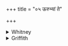 +++
title = "०५ ऊरुभ्यां ते"

+++

<details><summary>Whitney</summary>

### Translation
5. From thy (two) thighs, knees, heels, front feet, hips, fundament (?  
*bháṅsas*), I eject for thee the *yákṣma* of the rump.

### Notes
In the translation here is omitted *bhā́sadam*, the pure equivalent of  
*bhasadyàm*, and hence as superfluous in sense as redundant in meter.  
⌊Is not *prápada* 'toe'?⌋ The verse is nearly RV. x. 163. 4, which,  
however, omits *bhasadyàm*, and reads, after *śróṇibhyām, bhā́sadāt*,  
indicating the whole region of *anus* and *pudenda*. Ppp. ends the verse  
(like 2 and 4) with *vṛhāmasi.* Several of our mss., with two or three  
of SPP's, carelessly begin with *urú-.* MP. has in **b** *jan̄ghābhyām*  
for *pārṣṇibhyām*, and in **d** *dhvaṅsasas.* The verse seems to be  
scanned by the Anukr. as 8 + 7: 8 + 11 = 34.
</details>

<details><summary>Griffith</summary>

Forth from thy thighs and from thy knees, heels and the fore- parts of thy feet. Forth from thy loins and hips I draw Consumption setted in thy loins.
</details>

